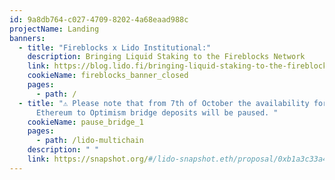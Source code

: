 ```yaml
---
id: 9a8db764-c027-4709-8202-4a68eaad988c
projectName: Landing
banners:
  - title: "Fireblocks x Lido Institutional:"
    description: Bringing Liquid Staking to the Fireblocks Network
    link: https://blog.lido.fi/bringing-liquid-staking-to-the-fireblocks-network/
    cookieName: fireblocks_banner_closed
    pages:
      - path: /
  - title: "⚠️ Please note that from 7th of October the availability for wstETH
      Ethereum to Optimism bridge deposits will be paused. "
    cookieName: pause_bridge_1
    pages:
      - path: /lido-multichain
    description: " "
    link: https://snapshot.org/#/lido-snapshot.eth/proposal/0xb1a3c33a4911712770c351504bac0499611ceb0faff248eacb1e96354f8e21e8
---
```

